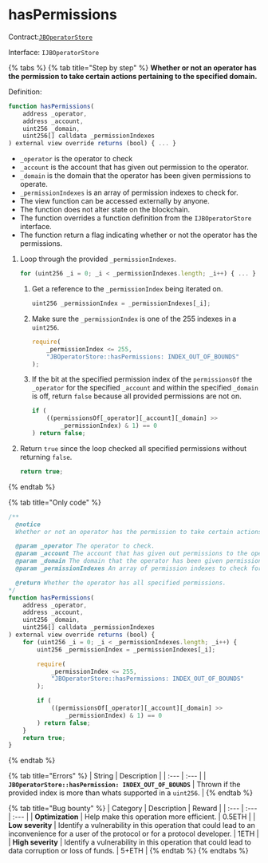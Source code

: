 # hasPermissions

Contract:[`JBOperatorStore`](../)​‌

Interface: `IJBOperatorStore`

{% tabs %}
{% tab title="Step by step" %}
**Whether or not an operator has the permission to take certain actions pertaining to the specified domain.**

Definition:

```javascript
function hasPermissions(
    address _operator,
    address _account,
    uint256 _domain,
    uint256[] calldata _permissionIndexes
) external view override returns (bool) { ... }
```

* `_operator` is the operator to check
* `_account` is the account that has given out permission to the operator.
* `_domain` is the domain that the operator has been given permissions to operate.
* `_permissionIndexes` is an array of permission indexes to check for.
* The view function can be accessed externally by anyone. 
* The function does not alter state on the blockchain.
* The function overrides a function definition from the `IJBOperatorStore` interface.
* The function return a flag indicating whether or not the operator has the permissions.

1. Loop through the provided `_permissionIndexes`.

   ```javascript
   for (uint256 _i = 0; _i < _permissionIndexes.length; _i++) { ... }
   ```

   1. Get a reference to the `_permissionIndex` being iterated on.

      ```javascript
      uint256 _permissionIndex = _permissionIndexes[_i];
      ```

   2. Make sure the `_permissionIndex` is one of the 255 indexes in a `uint256`. 

      ```javascript
      require(
          _permissionIndex <= 255,
          "JBOperatorStore::hasPermissions: INDEX_OUT_OF_BOUNDS"
      );
      ```

   3. If the bit at the specified permission index of the `permissionsOf` the `_operator` for the specified `_account` and within the specified `_domain` is off, return `false` because all provided permissions are not on.

      ```javascript
      if (
          ((permissionsOf[_operator][_account][_domain] >>
              _permissionIndex) & 1) == 0
      ) return false;
      ```

2. Return `true` since the loop checked all specified permissions without returning `false`.

   ```javascript
   return true;
   ```

  
{% endtab %}

{% tab title="Only code" %}
```javascript
/** 
  @notice 
  Whether or not an operator has the permission to take certain actions pertaining to the specified domain.

  @param _operator The operator to check.
  @param _account The account that has given out permissions to the operator.
  @param _domain The domain that the operator has been given permissions to operate.
  @param _permissionIndexes An array of permission indexes to check for.

  @return Whether the operator has all specified permissions.
*/
function hasPermissions(
    address _operator,
    address _account,
    uint256 _domain,
    uint256[] calldata _permissionIndexes
) external view override returns (bool) {
    for (uint256 _i = 0; _i < _permissionIndexes.length; _i++) {
        uint256 _permissionIndex = _permissionIndexes[_i];

        require(
            _permissionIndex <= 255,
            "JBOperatorStore::hasPermissions: INDEX_OUT_OF_BOUNDS"
        );

        if (
            ((permissionsOf[_operator][_account][_domain] >>
                _permissionIndex) & 1) == 0
        ) return false;
    }
    return true;
}
```
{% endtab %}

{% tab title="Errors" %}
| String | Description |
| :--- | :--- |
| **`JBOperatorStore::hasPermission: INDEX_OUT_OF_BOUNDS`** | Thrown if the provided index is more than whats supported in a `uint256`. |
{% endtab %}

{% tab title="Bug bounty" %}
| Category | Description | Reward |
| :--- | :--- | :--- |
| **Optimization** | Help make this operation more efficient. | 0.5ETH |
| **Low severity** | Identify a vulnerability in this operation that could lead to an inconvenience for a user of the protocol or for a protocol developer. | 1ETH |
| **High severity** | Identify a vulnerability in this operation that could lead to data corruption or loss of funds. | 5+ETH |
{% endtab %}
{% endtabs %}

